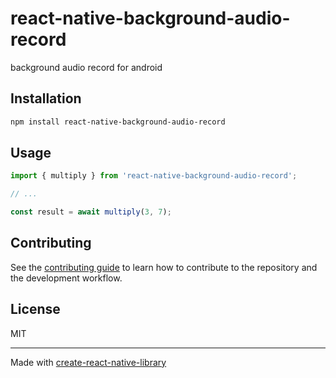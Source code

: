 # react-native-background-audio-record

background audio record for android

## Installation

```sh
npm install react-native-background-audio-record
```

## Usage

```js
import { multiply } from 'react-native-background-audio-record';

// ...

const result = await multiply(3, 7);
```

## Contributing

See the [contributing guide](CONTRIBUTING.md) to learn how to contribute to the repository and the development workflow.

## License

MIT

---

Made with [create-react-native-library](https://github.com/callstack/react-native-builder-bob)
